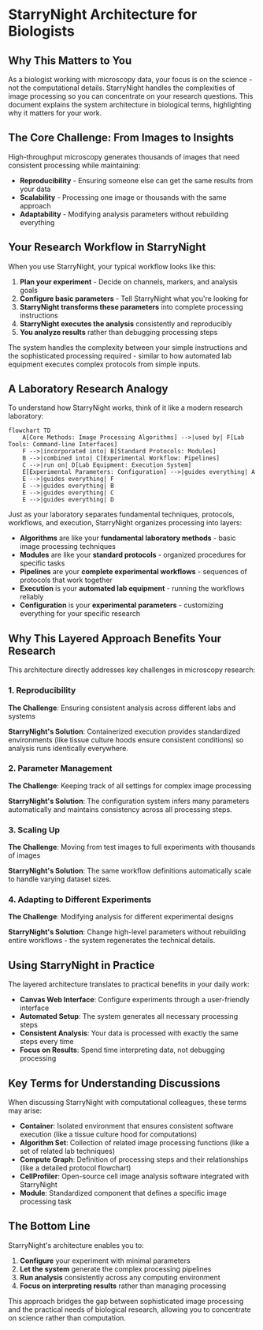 # StarryNight Architecture for Biologists

## Why This Matters to You

As a biologist working with microscopy data, your focus is on the science - not the computational details. StarryNight handles the complexities of image processing so you can concentrate on your research questions. This document explains the system architecture in biological terms, highlighting why it matters for your work.

## The Core Challenge: From Images to Insights

High-throughput microscopy generates thousands of images that need consistent processing while maintaining:

* **Reproducibility** - Ensuring someone else can get the same results from your data
* **Scalability** - Processing one image or thousands with the same approach
* **Adaptability** - Modifying analysis parameters without rebuilding everything

## Your Research Workflow in StarryNight

When you use StarryNight, your typical workflow looks like this:

1. **Plan your experiment** - Decide on channels, markers, and analysis goals
2. **Configure basic parameters** - Tell StarryNight what you're looking for
3. **StarryNight transforms these parameters** into complete processing instructions
4. **StarryNight executes the analysis** consistently and reproducibly
5. **You analyze results** rather than debugging processing steps

The system handles the complexity between your simple instructions and the sophisticated processing required - similar to how automated lab equipment executes complex protocols from simple inputs.

## A Laboratory Research Analogy

To understand how StarryNight works, think of it like a modern research laboratory:

```mermaid
flowchart TD
    A[Core Methods: Image Processing Algorithms] -->|used by| F[Lab Tools: Command-line Interfaces]
    F -->|incorporated into| B[Standard Protocols: Modules]
    B -->|combined into| C[Experimental Workflow: Pipelines]
    C -->|run on| D[Lab Equipment: Execution System]
    E[Experimental Parameters: Configuration] -->|guides everything| A
    E -->|guides everything| F
    E -->|guides everything| B
    E -->|guides everything| C
    E -->|guides everything| D
```

Just as your laboratory separates fundamental techniques, protocols, workflows, and execution, StarryNight organizes processing into layers:

* **Algorithms** are like your **fundamental laboratory methods** - basic image processing techniques
* **Modules** are like your **standard protocols** - organized procedures for specific tasks
* **Pipelines** are your **complete experimental workflows** - sequences of protocols that work together
* **Execution** is your **automated lab equipment** - running the workflows reliably
* **Configuration** is your **experimental parameters** - customizing everything for your specific research

## Why This Layered Approach Benefits Your Research

This architecture directly addresses key challenges in microscopy research:

### 1. Reproducibility

**The Challenge**: Ensuring consistent analysis across different labs and systems

**StarryNight's Solution**: Containerized execution provides standardized environments (like tissue culture hoods ensure consistent conditions) so analysis runs identically everywhere.

### 2. Parameter Management

**The Challenge**: Keeping track of all settings for complex image processing

**StarryNight's Solution**: The configuration system infers many parameters automatically and maintains consistency across all processing steps.

### 3. Scaling Up

**The Challenge**: Moving from test images to full experiments with thousands of images

**StarryNight's Solution**: The same workflow definitions automatically scale to handle varying dataset sizes.

### 4. Adapting to Different Experiments

**The Challenge**: Modifying analysis for different experimental designs

**StarryNight's Solution**: Change high-level parameters without rebuilding entire workflows - the system regenerates the technical details.

## Using StarryNight in Practice

The layered architecture translates to practical benefits in your daily work:

* **Canvas Web Interface**: Configure experiments through a user-friendly interface
* **Automated Setup**: The system generates all necessary processing steps
* **Consistent Analysis**: Your data is processed with exactly the same steps every time
* **Focus on Results**: Spend time interpreting data, not debugging processing

## Key Terms for Understanding Discussions

When discussing StarryNight with computational colleagues, these terms may arise:

* **Container**: Isolated environment that ensures consistent software execution (like a tissue culture hood for computations)
* **Algorithm Set**: Collection of related image processing functions (like a set of related lab techniques)
* **Compute Graph**: Definition of processing steps and their relationships (like a detailed protocol flowchart)
* **CellProfiler**: Open-source cell image analysis software integrated with StarryNight
* **Module**: Standardized component that defines a specific image processing task

## The Bottom Line

StarryNight's architecture enables you to:

1. **Configure** your experiment with minimal parameters
2. **Let the system** generate the complex processing pipelines
3. **Run analysis** consistently across any computing environment
4. **Focus on interpreting results** rather than managing processing

This approach bridges the gap between sophisticated image processing and the practical needs of biological research, allowing you to concentrate on science rather than computation.
